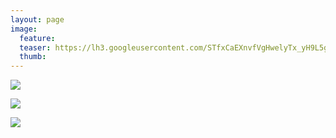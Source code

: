 ```yaml
---
layout: page
image:
  feature:
  teaser: https://lh3.googleusercontent.com/STfxCaEXnvfVgHwelyTx_yH9L5gyTqOi7iBu1b8mr9s=w245
  thumb:
---
```


[![](https://lh3.googleusercontent.com/Cvpx3AAbbAeUk17YOTf2_V6GjnMgmQSHGLa5KVNvpYM=w800)](https://lh3.googleusercontent.com/Cvpx3AAbbAeUk17YOTf2_V6GjnMgmQSHGLa5KVNvpYM=s0)

[![](https://lh3.googleusercontent.com/vFxBmDtNrgHfsYFNGJajiEyoK_KUt2H1nH-oaM8kzJk=w800)](https://lh3.googleusercontent.com/vFxBmDtNrgHfsYFNGJajiEyoK_KUt2H1nH-oaM8kzJk=s0)

[![](https://lh3.googleusercontent.com/X43TdHPRa4K94SMn1jqaEvotRcYFpUkX9_BBiIKuq_U=w800)](https://lh3.googleusercontent.com/X43TdHPRa4K94SMn1jqaEvotRcYFpUkX9_BBiIKuq_U=s0)
